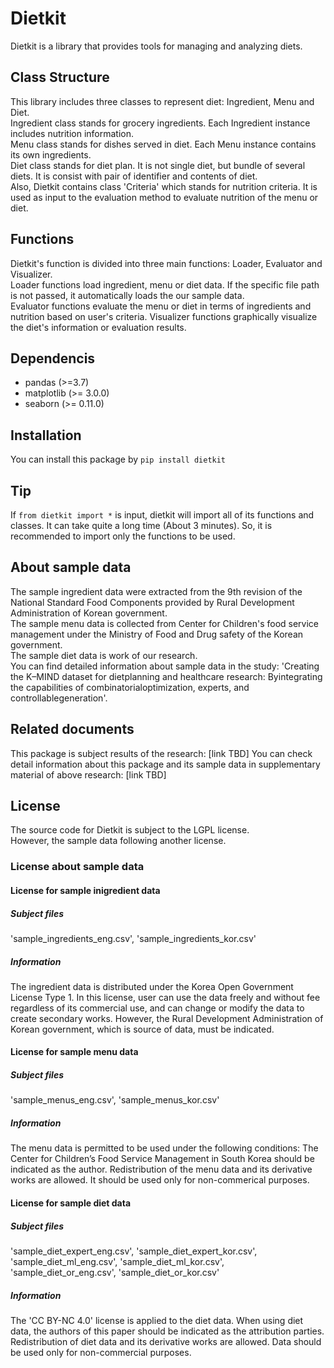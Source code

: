 # Dietkit
Dietkit is a library that provides tools for managing and analyzing diets.

## Class Structure
This library includes three classes to represent diet: Ingredient, Menu and Diet.  
Ingredient class stands for grocery ingredients. Each Ingredient instance includes nutrition information.  
Menu class stands for dishes served in diet. Each Menu instance contains its own ingredients.  
Diet class stands for diet plan. It is not single diet, but bundle of several diets. It is consist with pair of identifier and contents of diet.  
Also, Dietkit contains class 'Criteria' which stands for nutrition criteria. It is used as input to the evaluation method to evaluate nutrition of the menu or diet.

## Functions
Dietkit's function is divided into three main functions: Loader, Evaluator and Visualizer.  
Loader functions load ingredient, menu or diet data. If the specific file path is not passed, it automatically loads the our sample data.  
Evaluator functions evaluate the menu or diet in terms of ingredients and nutrition based on user's criteria.
Visualizer functions graphically visualize the diet's information or evaluation results.

## Dependencis
 * pandas (>=3.7)
 * matplotlib (>= 3.0.0)
 * seaborn (>= 0.11.0)

## Installation
You can install this package by `pip install dietkit`

## Tip
If `from dietkit import *` is input, dietkit will import all of its functions and classes. It can take quite a long time (About 3 minutes). So, it is recommended to import only the functions to be used.

## About sample data
The sample ingredient data were extracted from the 9th revision of the National Standard Food Components provided by Rural Development Administration of Korean government.  
The sample menu data is collected from Center for Children's food service management under the Ministry of Food and Drug safety of the Korean government.  
The sample diet data is work of our research.  
You can find detailed information about sample data in the study: 'Creating the K–MIND dataset for dietplanning and healthcare research: Byintegrating the capabilities of combinatorialoptimization, experts, and controllablegeneration'.

## Related documents
This package is subject results of the research: [link TBD]
You can check detail information about this package and its sample data in supplementary material of above research: [link TBD]

## License
The source code for Dietkit is subject to the LGPL license.  
However, the sample data following another license.

### License about sample data
#### License for sample inigredient data
##### Subject files
'sample_ingredients_eng.csv', 'sample_ingredients_kor.csv'
##### Information
The ingredient data is distributed under the Korea Open Government License Type 1. In this license, user can use the data freely and without fee regardless of its commercial use, and can change or modify the data to create secondary works. However, the Rural Development Administration of Korean government, which is source of data, must be indicated.

#### License for sample menu data
##### Subject files
'sample_menus_eng.csv', 'sample_menus_kor.csv'
##### Information
The menu data is permitted to be used under the following conditions: The Center for Children’s Food Service Management in South Korea should be indicated as the author. Redistribution of the menu data and its derivative works are allowed. It should be used only for non-commerical purposes.

#### License for sample diet data
##### Subject files
'sample_diet_expert_eng.csv', 'sample_diet_expert_kor.csv', 'sample_diet_ml_eng.csv', 'sample_diet_ml_kor.csv', 'sample_diet_or_eng.csv', 'sample_diet_or_kor.csv'

##### Information
The 'CC BY-NC 4.0' license is applied to the diet data. When using diet data, the authors of this paper should be indicated as the attribution parties. Redistribution of diet data and its derivative works are allowed. Data should be used only for non-commercial purposes.